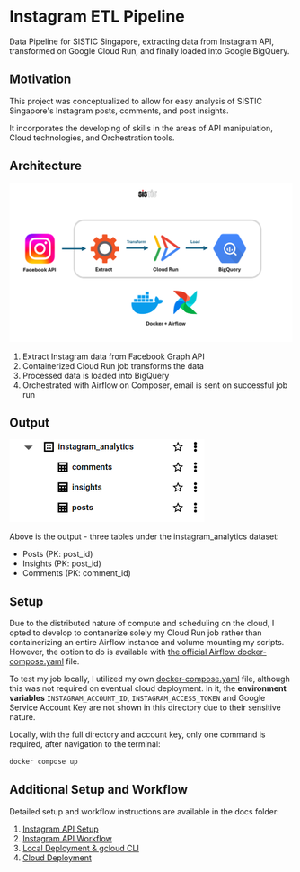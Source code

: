 # Instagram ETL Pipeline
Data Pipeline for SISTIC Singapore, extracting data from Instagram API, transformed on Google Cloud Run, and finally loaded into Google BigQuery. 

## Motivation
This project was conceptualized to allow for easy analysis of SISTIC Singapore's Instagram posts, comments, and post insights.

It incorporates the developing of skills in the areas of API manipulation, Cloud technologies, and Orchestration tools.

## Architecture

![pipeline architecture](docs/images/architecture.png)

1. Extract Instagram data from Facebook Graph API
2. Containerized Cloud Run job transforms the data
3. Processed data is loaded into BigQuery
4. Orchestrated with Airflow on Composer, email is sent on successful job run

## Output

![output](docs/images/output_bq_tables.png)

Above is the output - three tables under the instagram_analytics dataset:
* Posts (PK: post_id)
* Insights (PK: post_id)
* Comments (PK: comment_id)

## Setup

Due to the distributed nature of compute and scheduling on the cloud, I opted to develop to contanerize solely my Cloud Run job rather than containerizing an entire Airflow instance and volume mounting my scripts. However, the option to do is available with [the official Airflow docker-compose.yaml](https://airflow.apache.org/docs/apache-airflow/stable/howto/docker-compose/index.html) file.

To test my job locally, I utilized my own [docker-compose.yaml](job/docker-compose.yaml) file, although this was not required on eventual cloud deployment. In it, the **environment variables** `INSTAGRAM_ACCOUNT_ID`, `INSTAGRAM_ACCESS_TOKEN` and Google Service Account Key are not shown in this directory due to their sensitive nature.

Locally, with the full directory and account key, only one command is required, after navigation to the terminal:

```bash
docker compose up
```

## Additional Setup and Workflow

Detailed setup and workflow instructions are available in the docs folder:
1. [Instagram API Setup](docs/instagram-api-setup.md)
2. [Instagram API Workflow](docs/instagram-api-workflow.md)
3. [Local Deployment & gcloud CLI](docs/local-deploy-gcloudcli.md)
4. [Cloud Deployment](docs/cloud-deployment.md)

<!-- - [Cloud Composer Setup](docs/cloud-composer-setup.md)
- [Environment Variables](docs/environment-variables.md)
- [Authentication & Permissions](docs/authentication.md)
- [Airflow Email Task Configuration](docs/airflow-email-task-config.md)
- [Local & Cloud Development](docs/local-development.md) -->